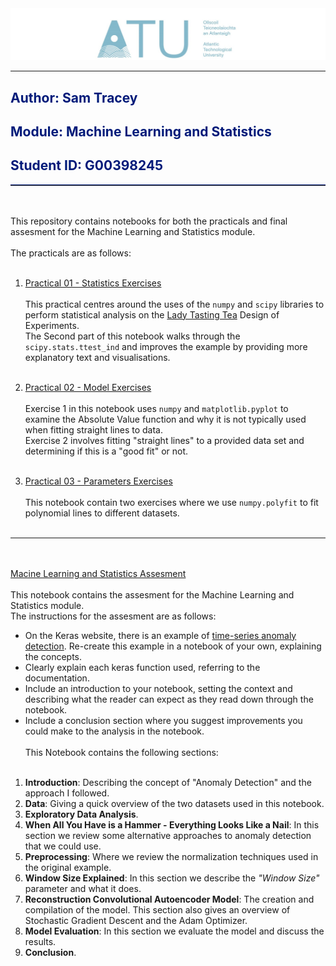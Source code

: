 <center><img src = "practicals/Images/ATU_Logo.jpg"></center>

***

<h2 style="color: #001a79;">Author: Sam Tracey</h2>
<h2 style="color: #001a79;">Module: Machine Learning and Statistics</h2>
<h2 style="color: #001a79;">Student ID: G00398245</h2>
<hr style="border-top: 1px solid #001a79;" />
<br><br>
This repository contains notebooks for both the practicals and final assesment for the Machine Learning and Statistics module.<br><br> 
The practicals are as follows:<br><br>

1. [Practical 01 - Statistics Exercises](practicals\01-statistics-exercises.ipynb)<br><br>
This practical centres around the uses of the <code>numpy</code> and <code>scipy</code> libraries to perform statistical analysis on the [Lady Tasting Tea](https://en.wikipedia.org/wiki/Lady_tasting_tea) Design of Experiments.<br>
The Second part of this notebook walks through the <code>scipy.stats.ttest_ind</code> and improves the example by providing more explanatory text and visualisations.<br><br>

2. [Practical 02 - Model Exercises](practicals\02-model-exercises.ipynb)<br><br>
Exercise 1 in this notebook uses <code>numpy</code> and <code>matplotlib.pyplot</code> to examine the Absolute Value function and why it is not typically used when fitting straight lines to data.<br>
Exercise 2 involves fitting "straight lines" to a provided data set and determining if this is a "good fit" or not.<br><br>

3. [Practical 03 - Parameters Exercises](practicals\03-Parameters-exercises.ipynb)<br><br>
This notebook contain two exercises where we use <code>numpy.polyfit</code> to fit polynomial lines to different datasets.<br><br>

***
<br><br>
[Macine Learning and Statistics Assesment](anomaly-detection.ipynb)<br><br>
This notebook contains the assesment for the Machine Learning and Statistics module.<br>The instructions for the assesment are as follows:

- On the Keras website, there is an example of <a href="https://keras.io/examples/timeseries/timeseries_anomaly_detection/">time-series anomaly detection</a>. Re-create this example in a notebook of your own, explaining the concepts.<br>
- Clearly explain each keras function used, referring to the documentation.<br>
- Include an introduction to your notebook, setting the context and describing what the reader can expect as they read down through the notebook.<br>
- Include a conclusion section where you suggest improvements you could make to the analysis in the notebook.<br><br>
This Notebook contains the following sections:<br><br>
1. <b>Introduction</b>: Describing the concept of "Anomaly Detection" and the approach I followed.<br>
2. <b>Data</b>: Giving a quick overview of the two datasets used in this notebook.<br>
3. <b>Exploratory Data Analysis</b>.<br>
4. <b>When All You Have is a Hammer - Everything Looks Like a Nail</b>: In this section we review some alternative approaches to anomaly detection that we could use.<br>
5. <b>Preprocessing</b>: Where we review the normalization techniques used in the original example.<br>
6. <b>Window Size Explained</b>: In this section we describe the <i>"Window Size"</i> parameter and what it does.<br>
7. <b>Reconstruction Convolutional Autoencoder Model</b>: The creation and compilation of the model. This section also gives an overview of Stochastic Gradient Descent and the Adam Optimizer.<br>
8. <b>Model Evaluation</b>: In this section we evaluate the model and discuss the results.<br>
9. <b>Conclusion</b>.

